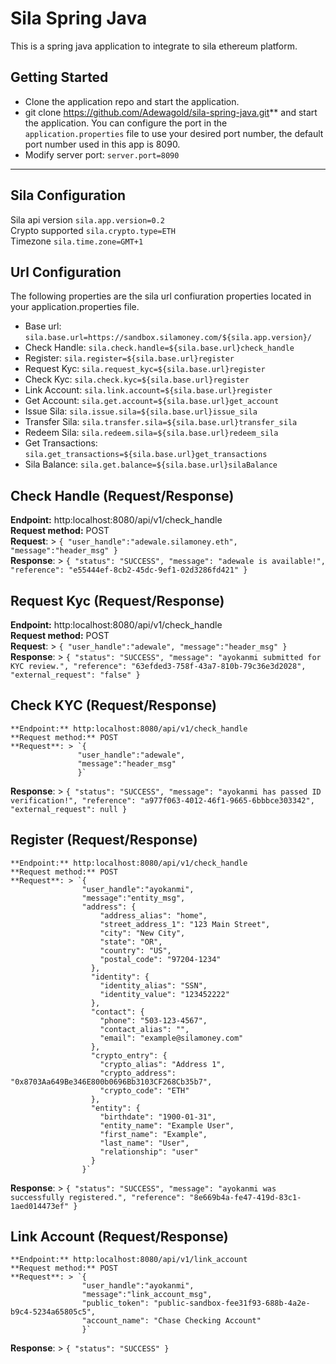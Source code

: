 # Sila Spring Java
This is a spring java application to integrate to sila ethereum platform. 

## Getting Started  
* Clone the application repo and start the application.  
* git clone https://github.com/Adewagold/sila-spring-java.git** and start the application. You can configure the port in the `application.properties` file to use your desired port number, the default port number used in this app is 8090.  
* Modify server port: `server.port=8090`
---

## Sila Configuration  
Sila api version `sila.app.version=0.2`  
Crypto supported `sila.crypto.type=ETH`  
Timezone `sila.time.zone=GMT+1` 

## Url Configuration
The following properties are the sila url confiuration properties located in your application.properties file. 
* Base url: `sila.base.url=https://sandbox.silamoney.com/${sila.app.version}/`  
* Check Handle: `sila.check.handle=${sila.base.url}check_handle`  
* Register: `sila.register=${sila.base.url}register`  
* Request Kyc: `sila.request_kyc=${sila.base.url}register`  
* Check Kyc: `sila.check.kyc=${sila.base.url}register`  
* Link Account: `sila.link.account=${sila.base.url}register`  
* Get Account: `sila.get.account=${sila.base.url}get_account`  
* Issue Sila: `sila.issue.sila=${sila.base.url}issue_sila`  
* Transfer Sila: `sila.transfer.sila=${sila.base.url}transfer_sila`  
* Redeem Sila: `sila.redeem.sila=${sila.base.url}redeem_sila`  
* Get Transactions: `sila.get_transactions=${sila.base.url}get_transactions`  
* Sila Balance: `sila.get.balance=${sila.base.url}silaBalance`
 
 ## Check Handle (Request/Response)  
 **Endpoint:** http:localhost:8080/api/v1/check_handle  
 **Request method:** POST  
 **Request**: > `{
                "user_handle":"adewale.silamoney.eth",
                "message":"header_msg"
                }`  
**Response**: > `{
                      "status": "SUCCESS",
                      "message": "adewale is available!",
                      "reference": "e55444ef-8cb2-45dc-9ef1-02d3286fd421"
                  }`
 
 ## Request Kyc (Request/Response)  
  **Endpoint:** http:localhost:8080/api/v1/check_handle  
  **Request method:** POST  
  **Request**: > `{
                 "user_handle":"adewale",
                 "message":"header_msg"
                 }`  
 **Response**: > `{
                      "status": "SUCCESS",
                      "message": "ayokanmi submitted for KYC review.",
                      "reference": "63efded3-758f-43a7-810b-79c36e3d2028",
                      "external_request": "false"
                  }`
  
   ## Check KYC (Request/Response)  
    **Endpoint:** http:localhost:8080/api/v1/check_handle  
    **Request method:** POST  
    **Request**: > `{
                   "user_handle":"adewale",
                   "message":"header_msg"
                   }`  
   **Response**: > `{
                        "status": "SUCCESS",
                        "message": "ayokanmi has passed ID verification!",
                        "reference": "a977f063-4012-46f1-9665-6bbbce303342",
                        "external_request": null
                    }`

   ## Register  (Request/Response)  
    **Endpoint:** http:localhost:8080/api/v1/check_handle  
    **Request method:** POST  
    **Request**: > `{
                    "user_handle":"ayokanmi",
                    "message":"entity_msg",
                    "address": {
                        "address_alias": "home",
                        "street_address_1": "123 Main Street",
                        "city": "New City",
                        "state": "OR",
                        "country": "US",
                        "postal_code": "97204-1234"
                      },
                      "identity": {
                        "identity_alias": "SSN",
                        "identity_value": "123452222"
                      },
                      "contact": {
                        "phone": "503-123-4567",
                        "contact_alias": "",
                        "email": "example@silamoney.com"
                      },
                      "crypto_entry": {
                        "crypto_alias": "Address 1",
                        "crypto_address": "0x8703Aa649Be346E800b0696Bb3103CF268Cb35b7",
                        "crypto_code": "ETH"
                      },
                      "entity": {
                        "birthdate": "1900-01-31",
                        "entity_name": "Example User",
                        "first_name": "Example",
                        "last_name": "User",
                        "relationship": "user"
                      }
                    }`  
   **Response**: > `{
                        "status": "SUCCESS",
                        "message": "ayokanmi was successfully registered.",
                        "reference": "8e669b4a-fe47-419d-83c1-1aed014473ef"
                    }`

   ## Link Account  (Request/Response)  
    **Endpoint:** http:localhost:8080/api/v1/link_account  
    **Request method:** POST  
    **Request**: > `{
                    "user_handle":"ayokanmi",
                    "message":"link_account_msg",
                    "public_token": "public-sandbox-fee31f93-688b-4a2e-b9c4-5234a65805c5",
                    "account_name": "Chase Checking Account"
                    }`  
   **Response**: > `{
                        "status": "SUCCESS"
                    }`
         